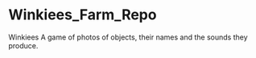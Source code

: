 # Winkiees_Farm_Repo
Winkiees
A game of photos of objects, their names and the sounds they produce.
